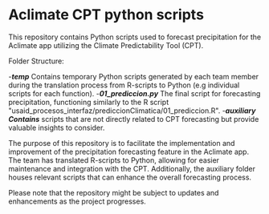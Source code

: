 # Aclimate CPT python scripts

This repository contains Python scripts used to forecast precipitation for the Aclimate app utilizing the Climate Predictability Tool (CPT).

Folder Structure:

-**_temp_** Contains temporary Python scripts generated by each team member during the translation process from R-scripts to Python (e.g individual scripts for each function). -**_01_prediccion.py_** The final script for forecasting precipitation, functioning similarly to the R script "usaid_procesos_interfaz/prediccionClimatica/01_prediccion.R". -**_auxiliary Contains_** scripts that are not directly related to CPT forecasting but provide valuable insights to consider.

The purpose of this repository is to facilitate the implementation and improvement of the precipitation forecasting feature in the Aclimate app. The team has translated R-scripts to Python, allowing for easier maintenance and integration with the CPT. Additionally, the auxiliary folder houses relevant scripts that can enhance the overall forecasting process.

Please note that the repository might be subject to updates and enhancements as the project progresses.
